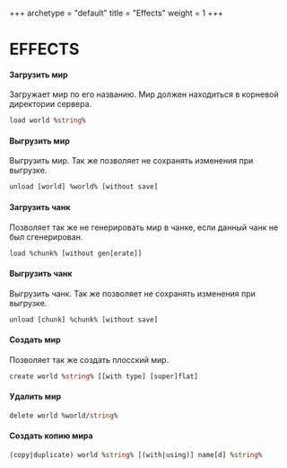 +++
archetype = "default"
title = "Effects"
weight = 1
+++
# EFFECTS
#### Загрузить мир
Загружает мир по его названию. Мир должен находиться в корневой директории сервера.
```vb
load world %string%
```

#### Выгрузить мир
Выгрузить мир. Так же позволяет не сохранять изменения при выгрузке.
```vb
unload [world] %world% [without save]
```

#### Загрузить чанк
Позволяет так же не генерировать мир в чанке, если данный чанк не был сгенерирован.
```vb
load %chunk% [without gen[erate]]
```

#### Выгрузить чанк
Выгрузить чанк. Так же позволяет не сохранять изменения при выгрузке.
```vb
unload [chunk] %chunk% [without save]
```

#### Создать мир
Позволяет так же создать плосский мир.
```vb
create world %string% [[with type] [super]flat]
```

#### Удалить мир
```vb
delete world %world/string%
```

#### Создать копию мира
```vb
(copy|duplicate) world %string% [(with|using)] name[d] %string%
```
